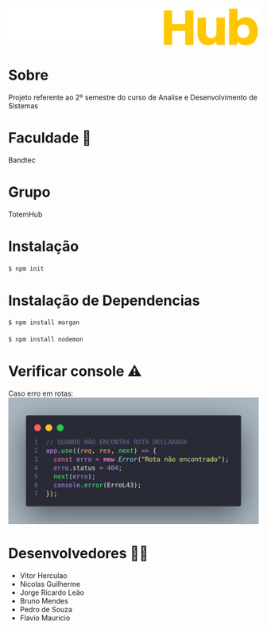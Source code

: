 ![Alt text](/SiteOficial/img/TotemHub.svg?raw=true "Logo")
# Sobre
Projeto referente ao 2º semestre do curso de Analise e Desenvolvimento de Sistemas

# Faculdade :school:
Bandtec 

# Grupo 
TotemHub

# Instalação 
```bash
$ npm init
```
# Instalação de Dependencias
```bash
$ npm install morgan 

$ npm install nodemon 
```
# Verificar console :warning:
Caso erro em rotas: 
![Alt text](/SiteOficial/img/codeSnap.png?raw=true "Erro Console")

# Desenvolvedores :man_technologist:
- Vitor Herculao 
- Nicolas Guilherme
- Jorge Ricardo Leão
- Bruno Mendes 
- Pedro de Souza
- Flavio Mauricio